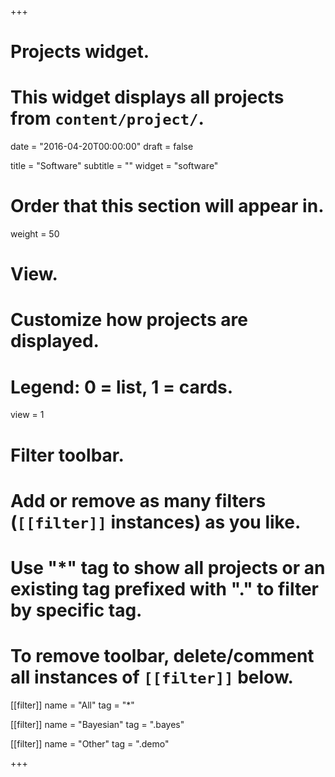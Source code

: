 +++
# Projects widget.
# This widget displays all projects from `content/project/`.

date = "2016-04-20T00:00:00"
draft = false

title = "Software"
subtitle = ""
widget = "software"

# Order that this section will appear in.
weight = 50

# View.
# Customize how projects are displayed.
# Legend: 0 = list, 1 = cards.
view = 1

# Filter toolbar.
# Add or remove as many filters (`[[filter]]` instances) as you like.
# Use "*" tag to show all projects or an existing tag prefixed with "." to filter by specific tag.
# To remove toolbar, delete/comment all instances of `[[filter]]` below.
[[filter]]
  name = "All"
  tag = "*"
  
[[filter]]
  name = "Bayesian"
  tag = ".bayes"

[[filter]]
  name = "Other"
  tag = ".demo"

+++

